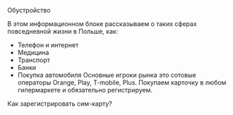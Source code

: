 Обустройство

В этом информационном блоке рассказываем о таких сферах повседневной жизни в Польше, как:      
- Телефон и интернет 
- Медицина 
- Транспорт 
- Банки 
- Покупка автомобиля
Основные игроки рынка это сотовые операторы Orange, Play, T-mobile, Plus. Покупаем карточку в любом гипермаркете и обязательно регистрируем. 

Как зарегистрировать сим-карту?
